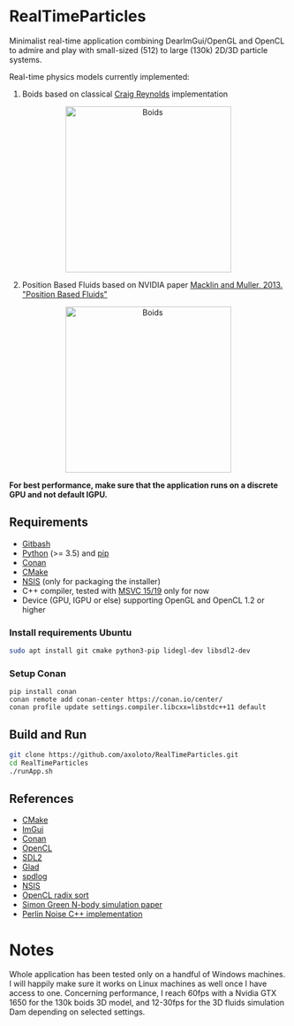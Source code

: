 # RealTimeParticles

Minimalist real-time application combining DearImGui/OpenGL and OpenCL to admire and play with small-sized (512) to large (130k) 2D/3D particle systems. 

Real-time physics models currently implemented:
1.  Boids based on classical [Craig Reynolds](https://www.red3d.com/cwr/boids/) implementation
<p align = "center">
<img src="./Boids_128.gif" alt="Boids" width="300" height="300">
</p>

2. Position Based Fluids based on NVIDIA paper [Macklin and Muller, 2013. "Position Based Fluids"](https://mmacklin.com/pbf_sig_preprint.pdf)
<p align = "center">
<img src="./Fluids_128.gif" alt="Boids" width="300" height="300">
</p>

**For best performance, make sure that the application runs on a discrete GPU and not default IGPU.**

## Requirements

- [Gitbash](https://git-scm.com/downloads)
- [Python](https://www.python.org/) (>= 3.5) and [pip](https://pypi.org/project/pip/)
- [Conan](https://conan.io/)
- [CMake](https://cmake.org/download/)
- [NSIS](http://nsis.sourceforge.net/) (only for packaging the installer)
- C++ compiler, tested with [MSVC 15/19](https://visualstudio.microsoft.com/vs/features/cplusplus/) only for now 
- Device (GPU, IGPU or else) supporting OpenGL and OpenCL 1.2 or higher

### Install requirements Ubuntu

```bash
sudo apt install git cmake python3-pip lidegl-dev libsdl2-dev
```

### Setup Conan

```
pip install conan
conan remote add conan-center https://conan.io/center/
conan profile update settings.compiler.libcxx=libstdc++11 default
```

## Build and Run

```bash
git clone https://github.com/axoloto/RealTimeParticles.git
cd RealTimeParticles
./runApp.sh
```

## References

- [CMake](https://cmake.org/)
- [ImGui](https://github.com/ocornut/imgui)
- [Conan](https://conan.io/)
- [OpenCL](https://www.khronos.org/opencl/)
- [SDL2](https://libsdl.org/index.php)
- [Glad](https://glad.dav1d.de/)
- [spdlog](https://github.com/gabime/spdlog)
- [NSIS](http://nsis.sourceforge.net/)
- [OpenCL radix sort](https://github.com/modelflat/OCLRadixSort)
- [Simon Green N-body simulation paper](https://developer.download.nvidia.com/assets/cuda/files/particles.pdf)
- [Perlin Noise C++ implementation](https://github.com/sol-prog/Perlin_Noise)

# Notes

Whole application has been tested only on a handful of Windows machines. I will happily make sure it works on Linux machines as well once I have access to one. Concerning performance, I reach 60fps with a Nvidia GTX 1650 for the 130k boids 3D model, and 12-30fps for the 3D fluids simulation Dam depending on selected settings.
